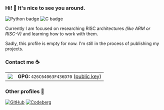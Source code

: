 ### Hi! 👏 It's nice to see you around.
![Python badge](https://img.shields.io/badge/Python-5b5d72?style=for-the-badge&logo=python&logoColor=e1e1ea)
![C badge](https://img.shields.io/badge/C%20%2F%20asm-72645b?style=for-the-badge&logo=arm&logoColor=eae4e1)

Currently I am focused on researching RISC architectures *(like ARM or RISC-V)* and learning how to work with them.

Sadly, this profile is empty for now. I'm still in the process of publishing my projects.
### Contact me ☕️
<table>
    <tbody>
        <tr>
            <td><img src="https://img.shields.io/badge/E--mail-renesnoah_at_cryptolab.net-5f725b?style=for-the-badge&logo=gmail&logoColor=e2eae1" valign="middle"></td>
            <td><b>GPG:</b> <code>426C64063F436D70</code> (<a href="email.pub">public key</a>)</td>
        </tr>
    </tbody>
</table>

### Other profiles 📑
[![GitHub](https://img.shields.io/badge/GitHub-6a5b72?style=for-the-badge&logo=github&logoColor=e7e1ea)](https://github.com/noahrenes)
[![Codeberg](https://img.shields.io/badge/Codeberg-5b7271?style=for-the-badge&logo=codeberg&logoColor=e1eae9)](https://codeberg.org/renesnoah)
